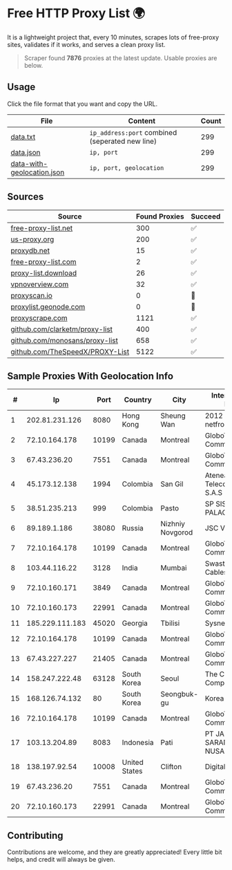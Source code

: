 
# Free HTTP Proxy List 🌍

It is a lightweight project that, every 10 minutes, scrapes lots of free-proxy sites, validates if it works, and serves a clean proxy list.


> Scraper found **7876** proxies at the latest update. Usable proxies are below.

## Usage

Click the file format that you want and copy the URL.


|File|Content|Count|
|----|-------|-----|
|[data.txt](https://raw.githubusercontent.com/themiralay/Proxy-List-World/master/data.txt)|`ip_address:port` combined (seperated new line)|299|
|[data.json](https://raw.githubusercontent.com/themiralay/Proxy-List-World/master/data.json)|`ip, port`|299|
|[data-with-geolocation.json](https://raw.githubusercontent.com/themiralay/Proxy-List-World/master/data-with-geolocation.json)|`ip, port, geolocation`|299|

## Sources

|Source|Found Proxies|Succeed|
|------|-------------|-------|
|[free-proxy-list.net](https://free-proxy-list.net)|300|✅|
|[us-proxy.org](https://www.us-proxy.org)|200|✅|
|[proxydb.net](http://proxydb.net)|15|✅|
|[free-proxy-list.com](https://free-proxy-list.com/?page=&port=&type%5B%5D=http&type%5B%5D=https&up_time=0&search=Search)|2|✅|
|[proxy-list.download](https://www.proxy-list.download/HTTP)|26|✅|
|[vpnoverview.com](https://vpnoverview.com/privacy/anonymous-browsing/free-proxy-servers)|32|✅|
|[proxyscan.io](https://www.proxyscan.io)|0|🚫|
|[proxylist.geonode.com](https://proxylist.geonode.com/api/proxy-list?limit=300&page=1&sort_by=lastChecked&sort_type=desc&protocols=http,https)|0|🚫|
|[proxyscrape.com](https://api.proxyscrape.com/v2/?request=displayproxies&protocol=http&timeout=10000&country=all&ssl=all&anonymity=all)|1121|✅|
|[github.com/clarketm/proxy-list](https://raw.githubusercontent.com/clarketm/proxy-list/master/proxy-list-raw.txt)|400|✅|
|[github.com/monosans/proxy-list](https://raw.githubusercontent.com/monosans/proxy-list/main/proxies/http.txt)|658|✅|
|[github.com/TheSpeedX/PROXY-List](https://raw.githubusercontent.com/TheSpeedX/PROXY-List/master/http.txt)|5122|✅|


## Sample Proxies With Geolocation Info

|#|Ip|Port|Country|City|Internet Service Provider|
|-|--|----|-------|----|-------------------------|
|1|202.81.231.126|8080|Hong Kong|Sheung Wan|2012 Limited / netfront.net|
|2|72.10.164.178|10199|Canada|Montreal|GloboTech Communications|
|3|67.43.236.20|7551|Canada|Montreal|GloboTech Communications|
|4|45.173.12.138|1994|Colombia|San Gil|Atenea Telecomunicaciones S.A.S|
|5|38.51.235.213|999|Colombia|Pasto|SP SISTEMAS PALACIOS LTDA|
|6|89.189.1.186|38080|Russia|Nizhniy Novgorod|JSC Vimpelcom|
|7|72.10.164.178|10199|Canada|Montreal|GloboTech Communications|
|8|103.44.116.22|3128|India|Mumbai|Swastik Internet and Cables pvt. ltd|
|9|72.10.160.171|3849|Canada|Montreal|GloboTech Communications|
|10|72.10.160.173|22991|Canada|Montreal|GloboTech Communications|
|11|185.229.111.183|45020|Georgia|Tbilisi|Sysnet LLC|
|12|72.10.164.178|10199|Canada|Montreal|GloboTech Communications|
|13|67.43.227.227|21405|Canada|Montreal|GloboTech Communications|
|14|158.247.222.48|63128|South Korea|Seoul|The Constant Company, LLC|
|15|168.126.74.132|80|South Korea|Seongbuk-gu|Korea Telecom|
|16|72.10.164.178|10199|Canada|Montreal|GloboTech Communications|
|17|103.13.204.89|8083|Indonesia|Pati|PT JARINGANKU SARANA NUSANTARA|
|18|138.197.92.54|10008|United States|Clifton|DigitalOcean, LLC|
|19|67.43.236.20|7551|Canada|Montreal|GloboTech Communications|
|20|72.10.160.173|22991|Canada|Montreal|GloboTech Communications|



## Contributing

Contributions are welcome, and they are greatly appreciated! Every
little bit helps, and credit will always be given.

